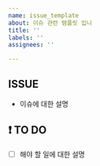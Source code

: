 ```yaml
---
name: issue_template
about: 이슈 관련 탬플릿 입니
title: ''
labels: ''
assignees: ''

---
```


## ISSUE
- 이슈에 대한 설명

## ❗ TO DO
- [ ] 해야 할 일에 대한 설명
